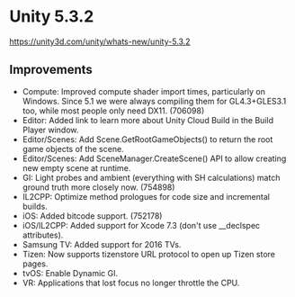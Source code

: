 # Unity 5.3.2
https://unity3d.com/unity/whats-new/unity-5.3.2

## Improvements

<ul>
<li>Compute: Improved compute shader import times, particularly on Windows. Since 5.1 we were always compiling them for GL4.3+GLES3.1 too, while most people only need DX11. (706098)</li>
<li>Editor: Added link to learn more about Unity Cloud Build in the Build Player window.</li>
<li>Editor/Scenes: Add Scene.GetRootGameObjects() to return the root game objects of the scene.</li>
<li>Editor/Scenes: Add SceneManager.CreateScene() API to allow creating new empty scene at runtime.</li>
<li>GI: Light probes and ambient (everything with SH calculations) match ground truth more closely now. (754898)</li>
<li>IL2CPP: Optimize method prologues for code size and incremental builds.</li>
<li>iOS: Added bitcode support. (752178)</li>
<li>iOS/IL2CPP: Added support for Xcode 7.3 (don't use __declspec attributes).</li>
<li>Samsung TV: Added support for 2016 TVs.</li>
<li>Tizen: Now supports tizenstore URL protocol to open up Tizen store pages.</li>
<li>tvOS: Enable Dynamic GI.</li>
<li>VR: Applications that lost focus no longer throttle the CPU.</li>
</ul>
